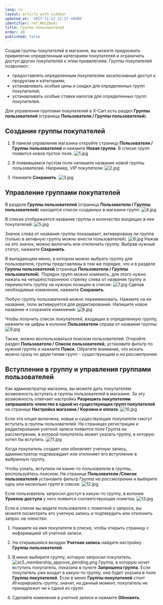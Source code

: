```yaml
---
lang: ru
layout: article_with_sidebar
updated_at: '2017-11-12 22:37 +0400'
identifier: ref_MOcZboHi
title: Группы пользователей
order: 20
published: false
---
```

Создав группы покупателей в магазине, вы можете предложить привилегии определенным категориям покупателей и ограничить доступ других покупателей к этим привилегиям. Группы покупателей позволяют:

*   предоставлять определенным покупателям эксклюзивный доступ к продуктам и категориям;
*   устанавливать особые цены и скидки для определенных групп покупателей;
*   устанавливать особые ставки налогов для определенных групп покупателей.

Для управления группами покупателей в X-Cart есть раздел **Группы пользователей** (страница **Пользователи / Группы пользователей**). 

## Создание группы покупателей


1.  В панели управления магазина откройте страницу **Пользователи / Группы пользователей** и нажмите **Новая группа**. В списке групп появится новое пустое поле.
    ![1.jpg]({{site.baseurl}}/attachments/ref_MOcZboHi/1.jpg)

2.  В появившемся пустом поле напишите название новой группы пользователей. Например, _VIP покупатели_:
    ![2.jpg]({{site.baseurl}}/attachments/ref_MOcZboHi/2.jpg)

3.  Нажмите **Сохранить**.
    ![3.jpg]({{site.baseurl}}/attachments/ref_MOcZboHi/3.jpg)


## Управление группами покупателей

В разделе **Группы пользователей** (страница **Пользователи / Группы пользователей**) находится список созданных в магазине групп:
    ![4.jpg]({{site.baseurl}}/attachments/ref_MOcZboHi/4.jpg)
    
В списке отображается название группы и количество входящих в нее покупателей:
    ![5.jpg]({{site.baseurl}}/attachments/ref_MOcZboHi/5.jpg)

Значок слева от названия группы показывает, активирована ли группа (только в активную группу можно внести пользователей).
    ![6.jpg]({{site.baseurl}}/attachments/ref_MOcZboHi/6.jpg)
    Нажав на это значок, можно включить или отключить группу. Выбрав нужный статус, нажмите **Сохранить**.
    
В выпадающем меню, в котором можно выбрать группу для пользователя, группы представлены в том же порядке, что и в разделе **Группы пользователей** (страница **Пользователи / Группы пользователей**). Порядок групп можно изменить, для этого нужно нажать на четырёхстороннюю стрелку слева от названия группу и переместить группу на нужную позицию в списке:
    ![7.jpg]({{site.baseurl}}/attachments/ref_MOcZboHi/7.jpg)
    Сделав необходимые изменения, нажмите **Сохранить**.
    
Любую группу пользователей можно переименовать. Нажмите на ее название, поле активируется для редактирования. Напишите новое название и сохраните изменения:
    ![8.jpg]({{site.baseurl}}/attachments/ref_MOcZboHi/8.jpg)
    
Чтобы получить список покупателей, входящих в определенную группу, нажмите на цифры в колонке **Пользователи** справа от названия группы:
    ![9.jpg]({{site.baseurl}}/attachments/ref_MOcZboHi/9.jpg)
    
Также, можно воспользоваться поиском пользователей. Откройте раздел **Пользователи / Список пользователей**, установите фильтр по нужной группе и нажмите **Поиск**. Обратите внимание, что искать можно сразу по двум типам групп - _существующим_ и _на рассмотрении_.

## Вступление в группу и управления группами пользователей
Как администратор магазина, вы можете дать покупателям возможность вступать в группы пользователей в магазине. За эту возможность отвечает настройка **Разрешить покупателям запрашивать членство в одной из существующих групп покупателей** на странице **Настройка магазина / Корзина и оплата**:
    ![10.jpg]({{site.baseurl}}/attachments/ref_MOcZboHi/10.jpg)

Если эта опция включена, новые и существующие покупатели смогут вступать в группы пользователей. На страницах регистрации и редактирования учетной записи появится поле Группа на рассмотрении, в которой покупатель может указать группу, в которую хотел бы вступить. 
    ![11.jpg]({{site.baseurl}}/attachments/ref_MOcZboHi/11.jpg)

Когда покупатель создает или обновляет учетную запись, администратор подтверждает или отклоняет его вступление в выбранную группу.

Чтобы узнать, вступили ли какие-то пользователи в группы, воспользуйтесь поиском. На странице **Пользователи /Список пользователей** установите фильтр _Группа на рассмотрении_ и выберите одну или несколько групп в списке:
    ![12.jpg]({{site.baseurl}}/attachments/ref_MOcZboHi/12.jpg)
    
Если пользователь запросил доступ в какую-то группу, в колонке **Уровень доступа** у него появится соответствующая пометка:
    ![13.jpg]({{site.baseurl}}/attachments/ref_MOcZboHi/13.jpg)

Если в списке вы видите пользователя с пометкой о запросе, вы можете посмотреть его учетную запись и подтвердить или отклонить запрос на членство: 

   1.  Нажмите на имя покупателя в списке, чтобы открыть страницу с информацией об учетной записи.
    
   2.  На открывшейся вкладке **Учетная запись** найдите настройку **Группы пользователей**.
    
   3.  В меню выберите группу, которую запросил покупатель.
        ![xc5_membership_approve_pending.png]({{site.baseurl}}/attachments/ref_RXsgxNSm/xc5_membership_approve_pending.png)
        Группа, в которую хочет вступить покупатель, показана в пункте **Запрошена группа**. Если покупатель уже входит в какую-то группу, она будет указана в поле **Группы покупателей**. Если в меню **Группы покупателей** стоит _Игнорировать группу_, значит, на данный момент, покупатель не принадлежит ни к одной из групп. 
   
   4.  Сделайте изменения в учетной записи и нажмите **Обновить**.

